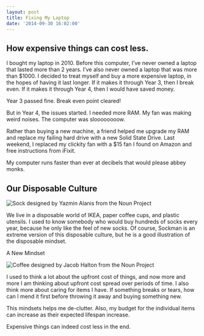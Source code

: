 ```yaml
---
layout: post
title: Fixing My Laptop
date: '2014-09-30 16:02:00'
---
```


## How expensive things can cost less.

I bought my laptop in 2010. Before this computer, I’ve never owned a laptop that lasted more than 2 years. I’ve also never owned a laptop that was more than $1000. I decided to treat myself and buy a more expensive laptop, in the hopes of having it last longer. If it makes it through Year 3, then I break even. If it makes it through Year 4, then I would have saved money.

Year 3 passed fine. Break even point cleared!

But in Year 4, the issues started. I needed more RAM. My fan was making weird noises. The computer was sloooooooow.

Rather than buying a new machine, a friend helped me upgrade my RAM and replace my failing hard drive with a new Solid State Drive. Last weekend, I replaced my clickity fan with a $15 fan I found on Amazon and free instructions from iFixit.

My computer runs faster than ever at decibels that would please abbey monks.

## Our Disposable Culture

![Sock designed by Yazmin Alanis from the Noun Project](/content/images/2015/05/laptop_1-1.jpeg)

We live in a disposable world of IKEA, paper coffee cups, and plastic utensils. I used to know somebody who would buy hundreds of socks every year, because he only like the feel of new socks. Of course, Sockman is an extreme version of this disposable culture, but he is a good illustration of the disposable mindset.

A New Mindset

![Coffee designed by Jacob Halton from the Noun Project](/content/images/2015/05/laptop_2.jpeg)

I used to think a lot about the upfront cost of things, and now more and more I am thinking about upfront cost spread over periods of time. I also think more about caring for items I have. If something breaks or tears, how can I mend it first before throwing it away and buying something new.

This mindsets helps me de-clutter. Also, my budget for the individual items can increase as their expected lifespan increase.

Expensive things can indeed cost less in the end.